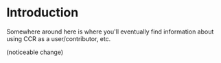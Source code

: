 # Introduction

Somewhere around here is where you'll eventually find information about using CCR as a user/contributor, etc.

(noticeable change)
